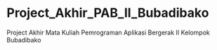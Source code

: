 # Project_Akhir_PAB_II_Bubadibako
Project Akhir Mata Kuliah Pemrograman Aplikasi Bergerak II Kelompok Bubadibako
